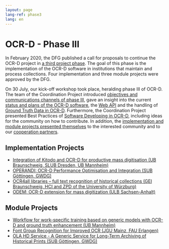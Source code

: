 ```yaml
---
layout: page
lang-ref: phase3
lang: en
---
```


# OCR-D - Phase III

In February 2020, the DFG published a call for proposals to continue the OCR-D project in [a third project phase](https://ocr-d.de/de/2020/02/25/dfg-ausschreibung.html). 
The goal of this phase is the implementation of the OCR-D software in institutions that 
maintain and process collections. Four implementation and three module projects were approved by the DFG. 

On 30 July, our kick-off workshop took place, heralding phase III of OCR-D. The team of the Coordination Project introduced [objectives and communications channels of phase III](https://ocr-d.de/assets/kick-off/phase3.pdf), gave an insight into the current [status and plans of the OCR-D software](https://ocr-d.de/assets/kick-off/spec_core_ocrd_all.pdf), the [Web API](https://ocr-d.de/assets/kick-off/web-api.pdf) and the handling of [Ground Truth Data in OCR-D](https://ocr-d.de/assets/kick-off/gt.pdf). Furthermore, the Coordination Project presented Best Practices of [Software Developing in OCR-D](https://ocr-d.de/assets/kick-off/software-development.pdf), including ideas for the community on how to contribute. 
In addition, the [implementation and module projects presented themselves](https://ocr-d.de/assets/kick-off/lightning-talks.pdf) to the interested community and to our [cooperation partners](https://ocr-d.de/en/contact#cooperation-partners).

## Implementation Projects
* [Integration of Kitodo and OCR-D for productive mass digitisation (UB Braunschweig, SLUB Dresden, UB Mannheim)](https://www.bib.uni-mannheim.de/en/about/projects-of-the-university-library/ocr-d-kitodo/)
* [OPERANDI: OCR-D Performance Optimisation and Integration (SUB Göttingen, GWDG)](https://gepris.dfg.de/gepris/projekt/460609319?language=en)
* [OCR4all libraries – full text recognition of historical collections (GEI Braunschweig, HCI and ZPD of the University of Würzburg)](https://gepris.dfg.de/gepris/projekt/460665940?language=en)
* [ODEM: OCR-D extension for mass digitization (ULB Sachsen-Anhalt)](https://gepris.dfg.de/gepris/projekt/460554747?language=en)

## Module Projects
* [Workflow for work-specific training based on generic models with OCR-D and ground truth enhancement (UB Mannheim)](https://www.bib.uni-mannheim.de/en/about/projects-of-the-university-library/ocr-d-modelltraining/)
* [Font Group Recognition for Improved OCR (JGU Mainz, FAU Erlangen)](https://lme.tf.fau.de/news/dfg-funds-font-group-recognition-for-improved-ocr/)
* [OLA HD Service - A Generic Service for Long-Term Archiving of Historical Prints (SUB Göttingen, GWDG)](https://gepris.dfg.de/gepris/projekt/460652320?language=en)

